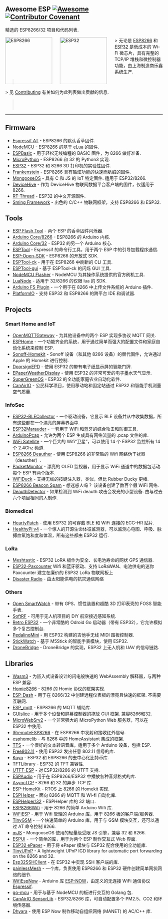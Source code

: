 <div class="github-widget" data-repo="agucova/awesome-esp"></div>
<script async src="https://pagead2.googlesyndication.com/pagead/js/adsbygoogle.js"></script><ins class="adsbygoogle" style="display:block" data-ad-client="ca-pub-6890694312814945" data-ad-slot="5473692530" data-ad-format="auto"  data-full-width-responsive="true"></ins><script>(adsbygoogle = window.adsbygoogle || []).push({});</script>
<!--lint disable awesome-list-item-->
<!--lint disable awesome-toc-->
<!--lint disable no-blockquote-without-marker-->

## Awesome ESP [![Awesome](https://awesome.re/badge.svg)](https://awesome.re) [![Contributor Covenant](https://img.shields.io/badge/Contributor%20Covenant-v2.0%20adopted-ff69b4.svg)](https://github.com/agucova/awesome-esp/blob/master/code-of-conduct.md)
精选的 ESP8266/32 项目和代码列表.

<a href="http://espressif.com/en/products/hardware/esp8266ex/overview"><img src="https://raw.githubusercontent.com/agucova/awesome-esp/master/img/esp8266.jpg" alt="ESP8266" align="left" style="margin-right: 25px" height=150></a>
<a href="http://espressif.com/en/products/hardware/esp32/overview"><img src="https://pbs.twimg.com/profile_images/863510403120222208/rjVOiTe3.jpg" alt="ESP32" align="left" style="margin-right: 25px" height=150></a>
&gt; 无论是 [ESP8266](http://espressif.com/en/products/hardware/esp8266ex/overview) 和 [ESP32](http://espressif.com/en/products/hardware/esp32/overview) 是低成本的 Wi-Fi 微芯片，具有完整的 TCP/IP 堆栈和微控制器功能，由上海制造商乐鑫系统生产.
> <br/>
&gt; 见 [Contributing](https://github.com/agucova/awesome-esp/blob/master/contributing.md) 有关如何为此列表做出贡献的信息.
> <br/><br/>
---
<!--lint disable no-repeat-punctuation-->
<!--lint disable remark-lint-double-link-->

## Firmware
- [Espressif AT](http://bbs.espressif.com/) - ESP8266 的默认香草固件.
- [NodeMCU](https://github.com/nodemcu/nodemcu-firmware) - ESP8266 的基于 eLua 的固件.
- [ESPBasic](http://www.esp8266basic.com/) - 用于轻松无线编程的 BASIC 固件，为 8266 做好准备.
- [MicroPython](https://github.com/micropython/micropython/) - ESP8266 和 32 的 Python3 实现.
- [ESP32](https://github.com/luc-github/ESP3D) - ESP32 和 8266 3D 打印机的实验性固件.
- [Frankenstein](https://github.com/nekromant/esp8266-frankenstein) - ESP8266 具有酷炫功能的快速而肮脏的固件.
- [MongooseOS](https://github.com/cesanta/mongoose-os)  - 具有 C 和 JS 的 IoT 特定固件. 适用于 ESP32/8266.
- [DeviceHive](https://devicehive.com/) - 作为 DeviceHive 物联网数据平台客户端的固件，仅适用于 8266.
- [RT-Thread](https://github.com/RT-Thread/rt-thread) - ESP32 的中文开源固件.
- [Sming Framework](https://github.com/SmingHub/Sming) - 出色的 C/C++ 物联网框架，支持 ESP8266 和 ESP32.  

## Tools
- [ESP Flash Tool](http://espressif.com/en/support/download/other-tools) - 两个 ESP 的香草固件闪烁器.
- [Arduino Core/8266](https://github.com/esp8266/arduino) - ESP8266 的 Arduino 内核.
- [Arduino Core/32](https://github.com/espressif/arduino-esp32) - ESP32 的另一个 Arduino 核心.
- [ESPTool](https://github.com/espressif/esptool) - Espressif 的命令行工具，用于两个 ESP 中的引导加载程序通信.
- [ESP-Open-SDK](https://github.com/pfalcon/esp-open-sdk) - ESP8266 的开放式 SDK.
- [ESPTool-ck](https://github.com/igrr/esptool-ck) - 用于在 ESP8266 中刷新的 CLI 工具.
- [ESPTool-gui](https://github.com/Rodmg/esptool-gui) - 基于 ESPTool-ck 的闪烁 GUI 工具.
- [NodeMCU Flasher](https://github.com/nodemcu/nodemcu-flasher) - NodeMCU 为其操作系统提供的官方刷机工具.
- [LuaNode](https://github.com/Nicholas3388/LuaNode) - 适用于 32/8266 的仅限 lua 的 SDK.
- [Arduino FS Plugin](https://github.com/esp8266/arduino-esp8266fs-plugin) - 一个用于在 8266 中上传文件系统的 Arduino 插件.
- [PlatformIO](https://github.com/platformio/platformio-core) - 支持 ESP32 和 ESP8266 的跨平台 IDE 和调试器.

## Projects
### Smart Home and IoT
- [OpenMQTTGateway](https://github.com/1technophile/OpenMQTTGateway) - 为其他设备中的两个 ESP 实现多协议 MQTT 网关.
- [ESPHome](https://esphome.io/) - 一个功能齐全的系统，用于通过简单而强大的配置文件和家庭自动化系统来控制 ESP.
- [Sonoff-Homekit](https://github.com/Gruppio/Sonoff-Homekit) - Sonoff 设备（和其他 8266 设备）的替代固件，允许通过 Apple 的 Homekit 进行控制.
- [DoorsignEPD](https://github.com/jamct/DoorsignEPD) - 使用 ESP32 的带有电子纸显示屏的智能门牌.
- [EPaperWeatherDisplay](https://github.com/henri98/esp32-e-paper-weatherdisplay) - 使用 ESP32 的非常可爱的电子墨水天气显示.
- [SuperGreenOS](https://github.com/supergreenlab/SuperGreenOS) - ESP32 的全功能家庭农业自动化软件.
- [CanAirIO](https://github.com/kike-canaries/canairio_firmware#canairio-firmware) - 公民科学项目，使用移动站和固定站通过 ESP32 和智能手机测量空气质量.

### InfoSec
- [ESP32-BLECollector](https://github.com/tobozo/ESP32-BLECollector) - 一个驱动设备，它显示 BLE 设备并从中收集数据，所有这些都在一个漂亮的屏幕界面中.
- [ESP32Marauder](https://github.com/justcallmekoko/ESP32Marauder) - 一套用于 WiFi 和蓝牙的综合攻击和防御工具.
- [ArduinoPcap](https://github.com/spacehuhn/ArduinoPcap) - 允许为两个 ESP 生成具有网络流量的 .pcap 文件的库.
- [WiFi Satellite](https://hackaday.io/project/28831-wifi-satellite-34c3) - 一个巨大的 Wifi“卫星”，可以使用 14 个 ESP32 监控所有 14 个 2.4Ghz 频道.
- [ESP8266 Deauther](https://github.com/spacehuhn/esp8266_deauther) - 使用 ESP8266 的非常酷的 Wifi 网络伪干扰器（deauther）.
- [PacketMonitor](https://github.com/spacehuhn/PacketMonitor32)  - 漂亮的 OLED 监视器，用于显示 WiFi 通道中的数据包活动. 每个 ESP 有两个版本.
- [WiFiDuck](https://github.com/spacehuhn/WiFiDuck) - 支持无线的按键注入器，类似，但比 Rubber Ducky 更棒.
- [ESP8266 Beacon Spam](https://github.com/spacehuhn/esp8266_beaconSpam)  - 想迷惑人吗？ 该设备创建了数百个假 WiFi 网络.
- [DeauthDetector](https://github.com/spacehuhn/DeauthDetector)  - 如果检测到 WiFi deauth 攻击会发光的小型设备. 由与过去六个项目相同的人制作.

### Biomedical
- [HeartyPatch](https://heartypatch.protocentral.com/) - 使用 ESP32 的可穿戴 BLE 和 WiFi 连接的 ECG-HR 贴片.
- [HealthyPi v4](https://www.crowdsupply.com/protocentral/healthypi-v4-unplugged) - 一个惊人的开源生命体征监测器，可以监测心电图、呼吸、脉搏血氧饱和度和体温，所有这些都由 ESP32 运行.

### LoRa

- [Meshtastic](https://www.meshtastic.org/) - ESP32 LoRA 板作为安全、长电池寿命的网状 GPS 通信器.
- [ESP32-Paxcounter](https://github.com/cyberman54/ESP32-Paxcounter#esp32-paxcounter) Wifi 和蓝牙驱动、支持 LoRaWAN、电池供电的迷你 Paxcounter 建立在廉价的 ESP32 LoRa 物联网板上
- [Disaster Radio](https://disaster.radio/) - 由太阳能供电的抗灾通信网络

### Others
- [Open SmartWatch](https://open-smartwatch.github.io/) - 带有 GPS、惯性装置和超酷 3D 打印表壳的 FOSS 智能手表.
- [SoftRF](https://github.com/lyusupov/SoftRF) - 可用于无人机项目的 DIY 航空接近感知系统.
- [Retro ESP32](https://github.com/retro-esp32/RetroESP32) - 一个非常酷的 Odroid Go 启动器（带有 ESP32），它允许模拟多个复古控制台.
- [PedalinoMini](https://github.com/alf45tar/PedalinoMini) - 用 ESP32 构建的吉他手无线 MIDI 踏板控制器.
- [StickWatch](https://github.com/eggfly/StickWatch) - 基于 M5Stick 的智能手表模块，使用 ESP32.
- [DroneBridge](https://github.com/DroneBridge/ESP32) - DroneBridge 的实现，ESP32 上无人机和 UAV 的信号链路.
## Libraries
- [Wasm3](https://github.com/wasm3/wasm3) - 为嵌入式设备设计的闪电般快速的 WebAssembly 解释器，与两种 ESP 兼容.
- [Homie8266](https://github.com/marvinroger/homie-esp8266) - 8266 的 Homie 协议的框架实现.
- [ESP-Dash](https://github.com/ayushsharma82/ESP-DASH)  - 用于在 8266/32 中创建远程仪表板的漂亮且快速的框架. 不需要互联网.
- [ESP_mqtt](https://github.com/tuanpmt/esp_mqtt) - ESP8266 的 MQTT 辅助库.
- [GUIslice](https://github.com/ImpulseAdventure/GUIslice)  - 用于多个设备和屏幕控制器的拖放 GUI 框架. 兼容8266和32.
- [MicroWebSrv2](https://github.com/jczic/MicroWebSrv2) - 一个非常强大的 MicroPython Web 服务器，可以在 ESP32 中使用.
- [IRremoteESP8266](https://github.com/markszabo/IRremoteESP8266) - 在 ESP8266 中发射和接收红外信号.
- [esphomelib](https://github.com/OttoWinter/esphomelib) - 与 8266 中的 HomeAssistant 集成的框架.
- [TTS](https://github.com/jscrane/TTS) - 一个很好的文本转语音库，适用于多个 Arduino 设备，包括 ESP.
- [Free802.11](https://github.com/Jeija/esp32free80211) - 使用 ESP32 发出任意 802.11 信号的库.
- [Koyn](https://github.com/elkrem/koyn) - ESP32 和 ESP8266 的去中心化比特币库.
- [TFTLibrary](https://github.com/loboris/ESP32_TFT_library) - ESP32 的 TFT 兼容性.
- [UTFT-ESP](https://github.com/gnulabis/UTFT-ESP) - 对 ESP32/8266 的 UTFT 支持.
- [ESPAudio](https://github.com/earlephilhower/ESP8266Audio) - 用于在 ESP8266/ESP32 中播放各种音频格式的库.
- [AsyncTCP](https://github.com/me-no-dev/ESPAsyncTCP) - 8266 和 32 的异步 TCP 库.
- [ESP-HomeKit](https://github.com/maximkulkin/esp-homekit) - RTOS 上 8266 的 Homekit 实现.
- [ESPHelper](https://github.com/ItKindaWorks/ESPHelper) - 面向 8266 的 MQTT 和 Wi-fi 自动化库.
- [ESPHelper/32](https://github.com/ItKindaWorks/ESPHelper32) - ESPHelper 库的 32 端口.
- [ESP8266Wifi](https://github.com/ekstrand/ESP8266wifi) - 用于 8266 的简单 Arduino Wifi 库.
- [WiFiESP](https://github.com/bportaluri/WiFiEsp) - 用于 Wifi 管理的 Arduino 库，用于 8266 板的客户端/服务器.
- [TinyGSM](https://github.com/vshymanskyy/TinyGSM) - 一个快速简单的 Arduino 库，用于与 GSM 模块交互，还可以通过 AT 命令控制 8266.
- [mJS](https://github.com/cesanta/mjs) - MongooseOS 使用的轻量级受限 JS 引擎，兼容 32 和 8266.
- [ESPUI](https://github.com/s00500/ESPUI) - 一个简单的库，用于为两个 ESP 制作交互式 Web 界面.
- [ESP32 ePaper](https://github.com/loboris/ESP32_ePaper_example) - 用于将 ePaper 模块与 ESP32 配合使用的全功能库.
- [TinyUPnP](https://github.com/ofekp/TinyUPnP) - A lightweight UPnP IGD library for automatic port forwarding on the 8266 and 32.
- [Esp32SSHClient](https://github.com/J-Rios/Arduino-esp32sshclient) - 在 ESP32 中实现 SSH 客户端的库.
- [painlessMesh](https://github.com/gmag11/painlessMesh) - 一个库，负责使用 ESP8266 和 ESP32 硬件创建简单网状网络的细节.
- [WifiEspNow](https://github.com/yoursunny/WifiEspNow) - Arduino 库 [ESP-NOW](https://docs.espressif.com/projects/esp-idf/en/latest/esp32/api-reference/network/esp_now.html)，由定义的无连接 WiFi 通信协议 [Espressif](https://github.com/espressif).
- [go-mcu](https://github.com/matiasinsaurralde/go-mcu) - 用于与基于 NodeMCU 的板进行交互的 Golang 包.
- [CanAirIO SensorLib](https://github.com/kike-canaries/canairio_sensorlib#canairio-air-quality-sensors-library) - ESP32/8266 库，可自动配置多个 PM2.5、CO2 和环境传感器.
- [Dhyara](https://github.com/neel/dhyara) - 使用 ESP Now 制作移动自组织网络 (MANET) 的 AC/C++ 库.
